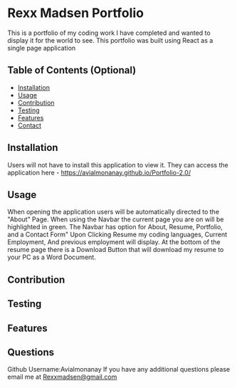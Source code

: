# Rexx Madsen Portfolio        
This is a portfolio of my coding work I have completed and wanted to display it for the world to see. This portfolio was built using React as a single page application


## Table of Contents (Optional)

- [Installation](#installation)
- [Usage](#usage)
- [Contribution](#contribution)
- [Testing](#testing)
- [Features](#features)
- [Contact](#questions)



## Installation
Users will not have to install this application to view it. They can access the application here - https://avialmonanay.github.io/Portfolio-2.0/

## Usage
When opening the application users will be automatically directed to the "About" Page. When using the Navbar the current page you are on will be highlighted in green. The Navbar has option for About, Resume, Portfolio, and a Contact Form" Upon Clicking Resume my coding languages, Current Employment, And previous employment will display. At the bottom of the resume page there is a Download Button that will download my resume to your PC as a Word Document.

## Contribution


## Testing


## Features


## Questions
Github Username:Avialmonanay
If you have any additional questions please email me at Rexxmadsen@gmail.com


